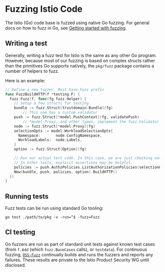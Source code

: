 # Fuzzing Istio Code

The Istio (Go) code base is fuzzed using native Go fuzzing.
For general docs on how to fuzz in Go, see [Getting started with fuzzing](https://go.dev/doc/tutorial/fuzz).

## Writing a test

Generally, writing a fuzz test for Istio is the same as any other Go program.
However, because most of our fuzzing is based on complex structs rather than the primitives Go supports natively,
the `pkg/fuzz` package contains a number of helpers to fuzz.

Here is an example:

```go
// Define a new fuzzer. Must have Fuzz prefix
func FuzzBuildHTTP(f *testing.F) {
  fuzz.Fuzz(f, func(fg fuzz.Helper) {
    // Setup a few structs for testing
    bundle := fuzz.Struct[trustdomain.Bundle](fg)
        // This one has a custom validator
    push := fuzz.Struct[*model.PushContext](fg, validatePush)
        // *model.Proxy, and other types, implement the fuzz.Validator interface and already validate some basics.
    node := fuzz.Struct[*model.Proxy](fg)
    selectionOpts := model.WorkloadSelectionOpts{
      Namespace:       node.ConfigNamespace,
      WorkloadLabels:  node.Labels,
    }
    option := fuzz.Struct[Option](fg)

    // Run our actual test code. In this case, we are just checking nothing crashes.
    // In other tests, explicit assertions may be helpful.
    policies := push.AuthzPolicies.ListAuthorizationPolicies(selectionOpts)
    New(bundle, push, policies, option).BuildHTTP()
  })
}
```

## Running tests

Fuzz tests can be run using standard Go tooling:

```shell
go test ./path/to/pkg -v -run=^$ -fuzz=Fuzz
```

## CI testing

Go fuzzers are run as part of standard unit tests against known test cases (from `f.Add` (which `fuzz.BaseCases` calls), or `testdata`).
For continuous fuzzing, [`OSS-Fuzz`](https://github.com/google/oss-fuzz) continually builds and runs the fuzzers and reports any failures.
These results are private to the Istio Product Security WG until disclosed.
